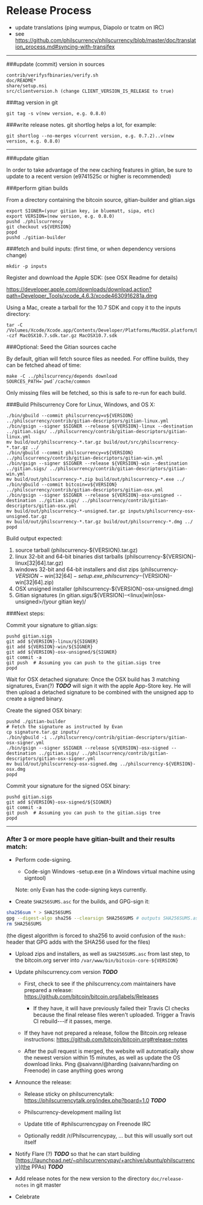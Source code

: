 Release Process
====================

* update translations (ping wumpus, Diapolo or tcatm on IRC)
* see https://github.com/philscurrency/philscurrency/blob/master/doc/translation_process.md#syncing-with-transifex

* * *

###update (commit) version in sources

	contrib/verifysfbinaries/verify.sh
	doc/README*
	share/setup.nsi
	src/clientversion.h (change CLIENT_VERSION_IS_RELEASE to true)

###tag version in git

	git tag -s v(new version, e.g. 0.8.0)

###write release notes. git shortlog helps a lot, for example:

	git shortlog --no-merges v(current version, e.g. 0.7.2)..v(new version, e.g. 0.8.0)

* * *

###update gitian

 In order to take advantage of the new caching features in gitian, be sure to update to a recent version (e9741525c or higher is recommended)

###perform gitian builds

 From a directory containing the bitcoin source, gitian-builder and gitian.sigs

	export SIGNER=(your gitian key, ie bluematt, sipa, etc)
	export VERSION=(new version, e.g. 0.8.0)
	pushd ./philscurrency
	git checkout v${VERSION}
	popd
	pushd ./gitian-builder

###fetch and build inputs: (first time, or when dependency versions change)
 
	mkdir -p inputs

 Register and download the Apple SDK: (see OSX Readme for details)
 
 https://developer.apple.com/downloads/download.action?path=Developer_Tools/xcode_4.6.3/xcode4630916281a.dmg
 
 Using a Mac, create a tarball for the 10.7 SDK and copy it to the inputs directory:
 
	tar -C /Volumes/Xcode/Xcode.app/Contents/Developer/Platforms/MacOSX.platform/Developer/SDKs/ -czf MacOSX10.7.sdk.tar.gz MacOSX10.7.sdk

###Optional: Seed the Gitian sources cache

  By default, gitian will fetch source files as needed. For offline builds, they can be fetched ahead of time:

	make -C ../philscurrency/depends download SOURCES_PATH=`pwd`/cache/common

  Only missing files will be fetched, so this is safe to re-run for each build.

###Build Philscurrency Core for Linux, Windows, and OS X:

	./bin/gbuild --commit philscurrency=v${VERSION} ../philscurrency/contrib/gitian-descriptors/gitian-linux.yml
	./bin/gsign --signer $SIGNER --release ${VERSION}-linux --destination ../gitian.sigs/ ../philscurrency/contrib/gitian-descriptors/gitian-linux.yml
	mv build/out/philscurrency-*.tar.gz build/out/src/philscurrency-*.tar.gz ../
	./bin/gbuild --commit philscurrency=v${VERSION} ../philscurrency/contrib/gitian-descriptors/gitian-win.yml
	./bin/gsign --signer $SIGNER --release ${VERSION}-win --destination ../gitian.sigs/ ../philscurrency/contrib/gitian-descriptors/gitian-win.yml
	mv build/out/philscurrency-*.zip build/out/philscurrency-*.exe ../
	./bin/gbuild --commit bitcoin=v${VERSION} ../philscurrency/contrib/gitian-descriptors/gitian-osx.yml
	./bin/gsign --signer $SIGNER --release ${VERSION}-osx-unsigned --destination ../gitian.sigs/ ../philscurrency/contrib/gitian-descriptors/gitian-osx.yml
	mv build/out/philscurrency-*-unsigned.tar.gz inputs/philscurrency-osx-unsigned.tar.gz
	mv build/out/philscurrency-*.tar.gz build/out/philscurrency-*.dmg ../
	popd
  Build output expected:

  1. source tarball (philscurrency-${VERSION}.tar.gz)
  2. linux 32-bit and 64-bit binaries dist tarballs (philscurrency-${VERSION}-linux[32|64].tar.gz)
  3. windows 32-bit and 64-bit installers and dist zips (philscurrency-${VERSION}-win[32|64]-setup.exe, philscurrency-${VERSION}-win[32|64].zip)
  4. OSX unsigned installer (philscurrency-${VERSION}-osx-unsigned.dmg)
  5. Gitian signatures (in gitian.sigs/${VERSION}-<linux|win|osx-unsigned>/(your gitian key)/

###Next steps:

Commit your signature to gitian.sigs:

	pushd gitian.sigs
	git add ${VERSION}-linux/${SIGNER}
	git add ${VERSION}-win/${SIGNER}
	git add ${VERSION}-osx-unsigned/${SIGNER}
	git commit -a
	git push  # Assuming you can push to the gitian.sigs tree
	popd

  Wait for OSX detached signature:
	Once the OSX build has 3 matching signatures, Evan(?) ***TODO*** will sign it with the apple App-Store key.
	He will then upload a detached signature to be combined with the unsigned app to create a signed binary.

  Create the signed OSX binary:

	pushd ./gitian-builder
	# Fetch the signature as instructed by Evan
	cp signature.tar.gz inputs/
	./bin/gbuild -i ../philscurrency/contrib/gitian-descriptors/gitian-osx-signer.yml
	./bin/gsign --signer $SIGNER --release ${VERSION}-osx-signed --destination ../gitian.sigs/ ../philscurrency/contrib/gitian-descriptors/gitian-osx-signer.yml
	mv build/out/philscurrency-osx-signed.dmg ../philscurrency-${VERSION}-osx.dmg
	popd

Commit your signature for the signed OSX binary:

	pushd gitian.sigs
	git add ${VERSION}-osx-signed/${SIGNER}
	git commit -a
	git push  # Assuming you can push to the gitian.sigs tree
	popd

-------------------------------------------------------------------------

### After 3 or more people have gitian-built and their results match:

- Perform code-signing.

    - Code-sign Windows -setup.exe (in a Windows virtual machine using signtool)

  Note: only Evan has the code-signing keys currently.

- Create `SHA256SUMS.asc` for the builds, and GPG-sign it:
```bash
sha256sum * > SHA256SUMS
gpg --digest-algo sha256 --clearsign SHA256SUMS # outputs SHA256SUMS.asc
rm SHA256SUMS
```
(the digest algorithm is forced to sha256 to avoid confusion of the `Hash:` header that GPG adds with the SHA256 used for the files)

- Upload zips and installers, as well as `SHA256SUMS.asc` from last step, to the bitcoin.org server
  into `/var/www/bin/bitcoin-core-${VERSION}`

- Update philscurrency.com version ***TODO***

  - First, check to see if the philscurrency.com maintainers have prepared a
    release: https://github.com/bitcoin/bitcoin.org/labels/Releases

      - If they have, it will have previously failed their Travis CI
        checks because the final release files weren't uploaded.
        Trigger a Travis CI rebuild---if it passes, merge.

  - If they have not prepared a release, follow the Bitcoin.org release
    instructions: https://github.com/bitcoin/bitcoin.org#release-notes

  - After the pull request is merged, the website will automatically show the newest version within 15 minutes, as well
    as update the OS download links. Ping @saivann/@harding (saivann/harding on Freenode) in case anything goes wrong

- Announce the release:

  - Release sticky on philscurrencytalk: https://philscurrencytalk.org/index.php?board=1.0 ***TODO***

  - Philscurrency-development mailing list

  - Update title of #philscurrencypay on Freenode IRC

  - Optionally reddit /r/Philscurrencypay, ... but this will usually sort out itself

- Notify Flare (?) ***TODO*** so that he can start building [https://launchpad.net/~philscurrencypay/+archive/ubuntu/philscurrency](the PPAs) ***TODO***

- Add release notes for the new version to the directory `doc/release-notes` in git master

- Celebrate
